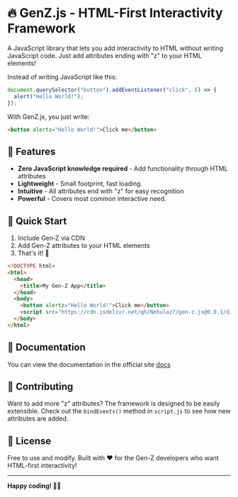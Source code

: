# 🔥 GenZ.js - HTML-First Interactivity Framework

A JavaScript library that lets you add interactivity to HTML without writing JavaScript code. Just add attributes ending with "z" to your HTML elements!

Instead of writing JavaScript like this:

```js
document.querySelector("button").addEventListener("click", () => {
  alert("Hello World!");
});
```

With GenZ.js, you just write:

```html
<button alertz="Hello World!">Click me</button>
```

## 🚀 Features

- **Zero JavaScript knowledge required** - Add functionality through HTML attributes
- **Lightweight** - Small footprint, fast loading
- **Intuitive** - All attributes end with "z" for easy recognition
- **Powerful** - Covers most common interactive need.

## 📖 Quick Start

1. Include Gen‑Z via CDN
2. Add Gen-Z attributes to your HTML elements
3. That's it! 🎉

```html
<!DOCTYPE html>
<html>
  <head>
    <title>My Gen-Z App</title>
  </head>
  <body>
    <button alertz="Hello World!">Click me</button>
    <script src="https://cdn.jsdelivr.net/gh/Nebulaz7/gen-z.js@0.0.1/dist/gen-z-v.0.0.1.js"></script>
  </body>
</html>
```

## 📄 Documentation

You can view the documentation in the official site [docs](https://genz.js.vercel.app/docs)

## 🤝 Contributing

Want to add more "z" attributes? The framework is designed to be easily extensible. Check out the `bindEvents()` method in `script.js` to see how new attributes are added.

## 📄 License

Free to use and modify. Built with ❤️ for the Gen-Z developers who want HTML-first interactivity!

---

**Happy coding! 🚀✨**
